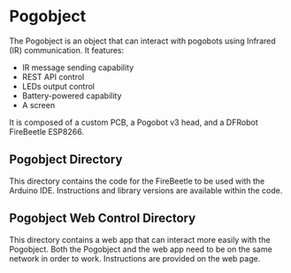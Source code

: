 # Pogobject
The Pogobject is an object that can interact with pogobots using Infrared (IR) communication.
It features:
- IR message sending capability
- REST API control
- LEDs output control
- Battery-powered capability
- A screen

It is composed of a custom PCB, a Pogobot v3 head, and a DFRobot FireBeetle ESP8266.

## Pogobject Directory
This directory contains the code for the FireBeetle to be used with the Arduino IDE.
Instructions and library versions are available within the code.

## Pogobject Web Control Directory
This directory contains a web app that can interact more easily with the Pogobject.
Both the Pogobject and the web app need to be on the same network in order to work.
Instructions are provided on the web page.
